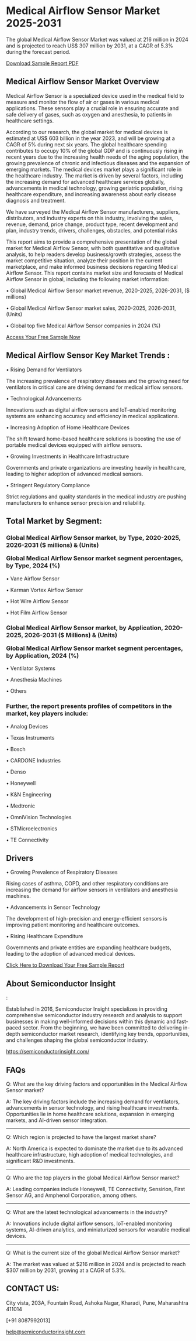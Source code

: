 <h1>Medical Airflow Sensor Market 2025-2031</h1>

The global Medical Airflow Sensor Market was valued at 216 million in 2024 and is projected to reach US$ 307 million by 2031, at a CAGR of 5.3% during the forecast period.

[Download Sample Report PDF
](https://semiconductorinsight.com/download-sample-report/?product_id=88337)

<h2>Medical Airflow Sensor Market Overview</h2>



Medical Airflow Sensor is a specialized device used in the medical field to measure and monitor the flow of air or gases in various medical applications. These sensors play a crucial role in ensuring accurate and safe delivery of gases, such as oxygen and anesthesia, to patients in healthcare settings.

According to our research, the global market for medical devices is estimated at US$ 603 billion in the year 2023, and will be growing at a CAGR of 5% during next six years. The global healthcare spending contributes to occupy 10% of the global GDP and is continuously rising in recent years due to the increasing health needs of the aging population, the growing prevalence of chronic and infectious diseases and the expansion of emerging markets. The medical devices market plays a significant role in the healthcare industry. The market is driven by several factors, including the increasing demand for advanced healthcare services globally, advancements in medical technology, growing geriatric population, rising healthcare expenditure, and increasing awareness about early disease diagnosis and treatment.

We have surveyed the Medical Airflow Sensor manufacturers, suppliers, distributors, and industry experts on this industry, involving the sales, revenue, demand, price change, product type, recent development and plan, industry trends, drivers, challenges, obstacles, and potential risks

This report aims to provide a comprehensive presentation of the global market for Medical Airflow Sensor, with both quantitative and qualitative analysis, to help readers develop business/growth strategies, assess the market competitive situation, analyze their position in the current marketplace, and make informed business decisions regarding Medical Airflow Sensor. This report contains market size and forecasts of Medical Airflow Sensor in global, including the following market information:

•	Global Medical Airflow Sensor market revenue, 2020-2025, 2026-2031, ($ millions)

•	Global Medical Airflow Sensor market sales, 2020-2025, 2026-2031, (Units)

•	Global top five Medical Airflow Sensor companies in 2024 (%)



[Access Your Free Sample Now
](https://semiconductorinsight.com/download-sample-report/?product_id=88337)


<h2>Medical Airflow Sensor Key Market Trends  :</h2>

•	Rising Demand for Ventilators

The increasing prevalence of respiratory diseases and the growing need for ventilators in critical care are driving demand for medical airflow sensors.

•	Technological Advancements

Innovations such as digital airflow sensors and IoT-enabled monitoring systems are enhancing accuracy and efficiency in medical applications.

•	Increasing Adoption of Home Healthcare Devices

The shift toward home-based healthcare solutions is boosting the use of portable medical devices equipped with airflow sensors.

•	Growing Investments in Healthcare Infrastructure

Governments and private organizations are investing heavily in healthcare, leading to higher adoption of advanced medical sensors.

•	Stringent Regulatory Compliance

Strict regulations and quality standards in the medical industry are pushing manufacturers to enhance sensor precision and reliability.



<h2>Total Market by Segment:</h2>

<h3>Global Medical Airflow Sensor market, by Type, 2020-2025, 2026-2031 ($ millions) & (Units)

Global Medical Airflow Sensor market segment percentages, by Type, 2024 (%)</h3>

•	Vane Airflow Sensor

•	Karman Vortex Airflow Sensor

•	Hot Wire Airflow Sensor

•	Hot Film Airflow Sensor

<h3>Global Medical Airflow Sensor market, by Application, 2020-2025, 2026-2031 ($ Millions) & (Units)

Global Medical Airflow Sensor market segment percentages, by Application, 2024 (%)</h3>

•	Ventilator Systems

•	Anesthesia Machines

•	Others

<h3>Further, the report presents profiles of competitors in the market, key players include:</h3>

•	Analog Devices

•	Texas Instruments

•	Bosch

•	CARDONE Industries

•	Denso

•	Honeywell

•	K&N Engineering

•	Medtronic

•	OmniVision Technologies

•	STMicroelectronics

•	TE Connectivity

<h2>Drivers</h2>

•	Growing Prevalence of Respiratory Diseases

Rising cases of asthma, COPD, and other respiratory conditions are increasing the demand for airflow sensors in ventilators and anesthesia machines.

•	Advancements in Sensor Technology

The development of high-precision and energy-efficient sensors is improving patient monitoring and healthcare outcomes.

•	Rising Healthcare Expenditure

Governments and private entities are expanding healthcare budgets, leading to the adoption of advanced medical devices.



[Click Here to Download Your Free Sample Report 
](https://semiconductorinsight.com/download-sample-report/?product_id=88337)


<h2>About Semiconductor Insight</h2>:



Established in 2016, Semiconductor Insight specializes in providing comprehensive semiconductor industry research and analysis to support businesses in making well-informed decisions within this dynamic and fast-paced sector. From the beginning, we have been committed to delivering in-depth semiconductor market research, identifying key trends, opportunities, and challenges shaping the global semiconductor industry.




https://semiconductorinsight.com/





<h2>FAQs</h2>

Q: What are the key driving factors and opportunities in the Medical Airflow Sensor market?

A: The key driving factors include the increasing demand for ventilators, advancements in sensor technology, and rising healthcare investments. Opportunities lie in home healthcare solutions, expansion in emerging markets, and AI-driven sensor integration.

________________________________________

Q: Which region is projected to have the largest market share?

A: North America is expected to dominate the market due to its advanced healthcare infrastructure, high adoption of medical technologies, and significant R&D investments.

________________________________________

Q: Who are the top players in the global Medical Airflow Sensor market?

A: Leading companies include Honeywell, TE Connectivity, Sensirion, First Sensor AG, and Amphenol Corporation, among others.

________________________________________

Q: What are the latest technological advancements in the industry?

A: Innovations include digital airflow sensors, IoT-enabled monitoring systems, AI-driven analytics, and miniaturized sensors for wearable medical devices.

________________________________________

Q: What is the current size of the global Medical Airflow Sensor market?

A: The market was valued at $216 million in 2024 and is projected to reach $307 million by 2031, growing at a CAGR of 5.3%.



<h2>CONTACT US:</h2>



City vista, 203A, Fountain Road, Ashoka Nagar, Kharadi, Pune, Maharashtra 411014



[+91 8087992013]


help@semiconductorinsight.com


